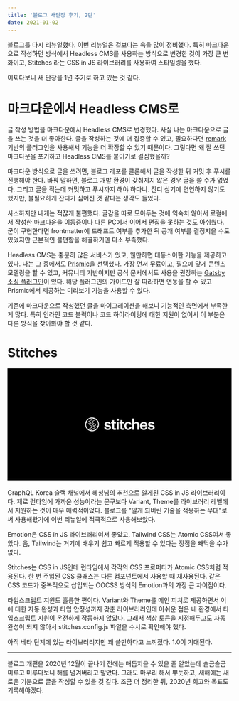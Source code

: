 ```yaml
---
title: '블로그 새단장 후기, 2탄'
date: 2021-01-02
---
```


블로그를 다시 리뉴얼했다. 이번 리뉴얼은 겉보다는 속을 많이 정비했다. 특히 마크다운으로 작성하던 방식에서 Headless CMS를 사용하는 방식으로 변경한 것이 가장 큰 변화이고, Stitches 라는 CSS in JS 라이브러리를 사용하여 스타일링을 했다.

어쩌다보니 새 단장을 1년 주기로 하고 있는 것 같다.

# 마크다운에서 Headless CMS로

글 작성 방법을 마크다운에서 Headless CMS로 변경했다. 사실 나는 마크다운으로 글을 쓰는 것을 더 좋아한다. 글을 작성하는 것에 더 집중할 수 있고, 필요하다면 [remark](https://remark.js.org/) 기반의 플러그인을 사용해서 기능을 더 확장할 수 있기 때문이다. 그렇다면 왜 잘 쓰던 마크다운을 포기하고 Headless CMS를 붙이기로 결심했을까?

마크다운 방식으로 글을 쓰려면, 블로그 레포를 클론해서 글을 작성한 뒤 커밋 후 푸시를 진행해야 한다. 바꿔 말하면, 블로그 개발 환경이 갖춰지지 않은 경우 글을 쓸 수가 없었다. 그리고 글을 적는데 커밋하고 푸시까지 해야 하다니. 잔디 심기에 연연하지 않기도 했지만, 불필요하게 잔디가 심어진 것 같다는 생각도 들었다.

사소하지만 내게는 적잖게 불편했다. 글감을 따로 모아두는 것에 익숙치 않아서 로컬에서 작성한 마크다운을 이동중이나 다른 PC에서 이어서 편집을 못하는 것도 아쉬웠다. 굳이 구현한다면 frontmatter에 드래프트 여부를 추가한 뒤 공개 여부를 결정지을 수도 있었지만 근본적인 불편함을 해결하기엔 다소 부족했다.

Headless CMS는 충분히 많은 서비스가 있고, 웬만하면 대등소이한 기능을 제공하고 있다. 나는 그 중에서도 [Prismic](https://prismic.io/)을 선택했다. 가장 먼저 무료이고, 필요에 맞게 콘텐츠 모델링을 할 수 있고, 커뮤니티 기반이지만 공식 문서에서도 사용을 권장하는 [Gatsby 소싱 플러그인](https://github.com/angeloashmore/gatsby-source-prismic)이 있다. 해당 플러그인의 가이드만 잘 따라하면 연동을 할 수 있고 Prismic에서 제공하는 미리보기 기능을 사용할 수 있다.

기존에 마크다운으로 작성했던 글을 마이그레이션을 해보니 기능적인 측면에서 부족한게 많다. 특히 인라인 코드 블럭이나 코드 하이라이팅에 대한 지원이 없어서 이 부분은 다른 방식을 찾아봐야 할 것 같다.

# Stitches

![](./dca04f45-990a-4aaa-91a7-a456beb66686_68747470733a2f2f73746974636865732e6465762f736f6369616c2e706e67.png)

GraphQL Korea 슬랙 채널에서 혜성님의 추천으로 알게된 CSS in JS 라이브러리이다. 제로 런타임에 가까운 성능이라는 문구보다 Variant, Theme를 라이브러리 레벨에서 지원하는 것이 매우 매력적이었다. 블로그를 "알게 되버린 기술을 적용하는 무대"로써 사용해왔기에 이번 리뉴얼에 적극적으로 사용해보았다.

Emotion은 CSS in JS 라이브러리여서 좋았고, Tailwind CSS는 Atomic CSS여서 좋았다. 음, Tailwind는 거기에 배우기 쉽고 빠르게 적용할 수 있다는 장점을 빼먹을 수가 없다.

Stitches는 CSS in JS인데 런타임에서 각각의 CSS 프로퍼티가 Atomic CSS처럼 적용된다. 한 번 주입된 CSS 클래스는 다른 컴포넌트에서 사용할 때 재사용된다. 같은 CSS 코드가 중복적으로 삽입되는 OOCSS 방식의 Emotion과의 가장 큰 차이점이다.

타입스크립트 지원도 훌륭한 편이다. Variant와 Theme를 메인 피처로 제공하면서 이에 대한 자동 완성과 타입 안정성까지 갖춘 라이브러리인데 아쉬운 점은 내 환경에서 타입스크립트 지원이 온전하게 작동하지 않았다. 그래서 색상 토큰을 지정해두고도 자동 완성이 되지 않아서 stitches.config.js 파일을 수시로 확인해야 했다.

아직 베타 단계에 있는 라이브러리지만 꽤 쓸만하다고 느껴졌다. 1.0이 기대된다.

---

블로그 개편을 2020년 12월이 끝나기 전에는 매듭지을 수 있을 줄 알았는데 슬금슬금 미루고 미루다보니 해를 넘겨버리고 말았다. 그래도 마무리 해서 뿌듯하고, 새해에는 새로운 기분으로 글을 작성할 수 있을 것 같다. 조금 더 정리한 뒤, 2020년 회고와 목표도 기록해야겠다.
